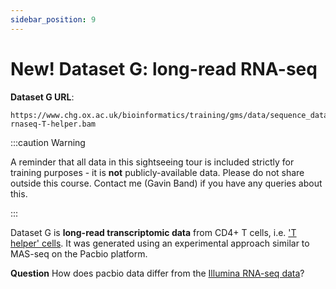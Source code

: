 ```yaml
---
sidebar_position: 9
---
```


# New! Dataset G: long-read RNA-seq

**Dataset G URL**:
```
https://www.chg.ox.ac.uk/bioinformatics/training/gms/data/sequence_data_sightseeing_tour/pacbio-rnaseq-T-helper.bam
```

:::caution Warning

A reminder that all data in this sightseeing tour is included strictly for training purposes - it is **not**
publicly-available data. Please do not share outside this course.
Contact me (Gavin Band) if you have any queries about this.

:::

Dataset G is **long-read transcriptomic data** from CD4+ T cells, i.e. ['T helper' cells](https://en.wikipedia.org/wiki/T_helper_cell).
It was generated using an experimental approach similar to MAS-seq on the Pacbio platform.

**Question** How does pacbio data differ from the [Illumina RNA-seq data](./dataset_d.md)?

